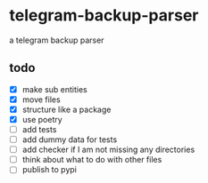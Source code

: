 # telegram-backup-parser

a telegram backup parser

## todo

- [x] make sub entities
- [x] move files
- [x] structure like a package
- [x] use poetry
- [ ] add tests
- [ ] add dummy data for tests
- [ ] add checker if I am not missing any directories
- [ ] think about what to do with other files
- [ ] publish to pypi
